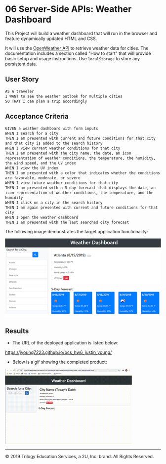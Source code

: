 # 06 Server-Side APIs: Weather Dashboard

This Project will build a weather dashboard that will run in the browser and feature dynamically updated HTML and CSS.

It will use the [OpenWeather API](https://openweathermap.org/api) to retrieve weather data for cities. The documentation includes a section called "How to start" that will provide basic setup and usage instructions. Use `localStorage` to store any persistent data.

## User Story

```
AS A traveler
I WANT to see the weather outlook for multiple cities
SO THAT I can plan a trip accordingly
```

## Acceptance Criteria

```
GIVEN a weather dashboard with form inputs
WHEN I search for a city
THEN I am presented with current and future conditions for that city and that city is added to the search history
WHEN I view current weather conditions for that city
THEN I am presented with the city name, the date, an icon representation of weather conditions, the temperature, the humidity, the wind speed, and the UV index
WHEN I view the UV index
THEN I am presented with a color that indicates whether the conditions are favorable, moderate, or severe
WHEN I view future weather conditions for that city
THEN I am presented with a 5-day forecast that displays the date, an icon representation of weather conditions, the temperature, and the humidity
WHEN I click on a city in the search history
THEN I am again presented with current and future conditions for that city
WHEN I open the weather dashboard
THEN I am presented with the last searched city forecast
```

The following image demonstrates the target application functionality:

![weather dashboard demo](./Assets/06-server-side-apis-homework-demo.png)

## Results

* The URL of the deployed application is listed below:

https://jyoung7223.github.io/bcs_hw6_justin_young/

* Below is a gif showing the completed product:

![](./Assets/my-weather.gif)

- - -
© 2019 Trilogy Education Services, a 2U, Inc. brand. All Rights Reserved.
